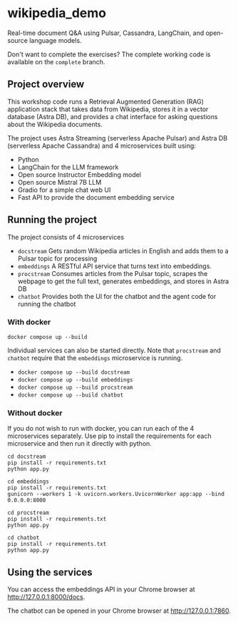 # wikipedia_demo
Real-time document Q&amp;A using Pulsar, Cassandra, LangChain, and open-source language models.

Don't want to complete the exercises?  The complete working code is available on the `complete` branch.

## Project overview

This workshop code runs a Retrieval Augmented Generation (RAG) application stack that takes data from Wikipedia, stores it in a vector database (Astra DB), and provides a chat interface for asking questions about the Wikipedia documents.

The project uses Astra Streaming (serverless Apache Pulsar) and Astra DB (serverless Apache Cassandra) and 4 microservices built using:

- Python
- LangChain for the LLM framework
- Open source Instructor Embedding model
- Open source Mistral 7B LLM
- Gradio for a simple chat web UI
- Fast API to provide the document embedding service
  
## Running the project

The project consists of 4 microservices

- `docstream` Gets random Wikipedia articles in English and adds them to a Pulsar topic for processing
- `embeddings` A RESTful API service that turns text into embeddings.
- `procstream` Consumes articles from the Pulsar topic, scrapes the webpage to get the full text, generates embeddings, and stores in Astra DB
- `chatbot` Provides both the UI for the chatbot and the agent code for running the chatbot

### With docker

`docker compose up --build`

Individual services can also be started directly.  Note that `procstream` and `chatbot` require that the `embeddings` microservice is running.  

- `docker compose up --build docstream`
- `docker compose up --build embeddings`
- `docker compose up --build procstream`
- `docker compose up --build chatbot`
  
### Without docker

If you do not wish to run with docker, you can run each of the 4 microservices separately. Use pip to install the requirements for each microservice and then run it directly with python.

```
cd docstream
pip install -r requirements.txt
python app.py
```

```
cd embeddings
pip install -r requirements.txt
gunicorn --workers 1 -k uvicorn.workers.UvicornWorker app:app --bind 0.0.0.0:8000
```

```
cd procstream
pip install -r requirements.txt
python app.py
```

```
cd chatbot
pip install -r requirements.txt
python app.py
```

## Using the services

You can access the embeddings API in your Chrome browser at http://127.0.0.1:8000/docs.

The chatbot can be opened in your Chrome browser at http://127.0.0.1:7860. 
